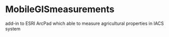 # MobileGISmeasurements
add-in to ESRI ArcPad which able to measure agricultural properties in IACS system

